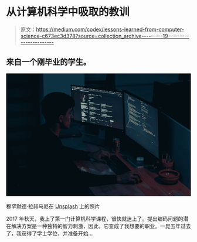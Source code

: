 # 从计算机科学中吸取的教训

> 原文：<https://medium.com/codex/lessons-learned-from-computer-science-c673ec3d378?source=collection_archive---------19----------------------->

## 来自一个刚毕业的学生。

![](img/3d01e668cee0741d6a79e054f307e77e.png)

穆罕默德·拉赫马尼在 [Unsplash](https://unsplash.com?utm_source=medium&utm_medium=referral) 上的照片

2017 年秋天，我上了第一门计算机科学课程，很快就迷上了。提出编码问题的潜在解决方案是一种独特的智力刺激，因此，它变成了我想要的职业。一晃五年过去了，我获得了学士学位，并准备开始…